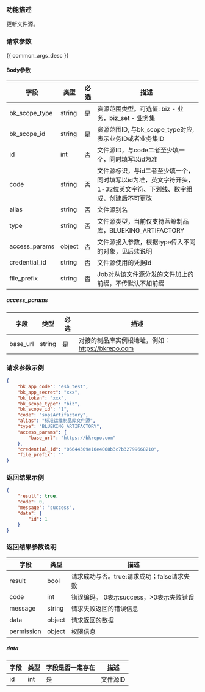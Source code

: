 ### 功能描述

更新文件源。

### 请求参数

{{ common_args_desc }}

#### Body参数

| 字段             |  类型      | 必选   |  描述       |
|-----------------|------------|--------|------------|
| bk_scope_type | string | 是     | 资源范围类型。可选值: biz - 业务，biz_set - 业务集 |
| bk_scope_id | string | 是 | 资源范围ID, 与bk_scope_type对应, 表示业务ID或者业务集ID |
| id              |  int       | 否     | 文件源ID，与code二者至少填一个，同时填写以id为准 |
| code            |  string    | 否     | 文件源标识，与id二者至少填一个，同时填写以id为准，英文字符开头，1-32位英文字符、下划线、数字组成，创建后不可更改 |
| alias           |  string    | 否     | 文件源别名 |
| type            |  string    | 否     | 文件源类型，当前仅支持蓝鲸制品库，BLUEKING_ARTIFACTORY |
| access_params   |  object    | 否     | 文件源接入参数，根据type传入不同的对象，见后续说明 |
| credential_id   |  string    | 否     | 文件源使用的凭据Id |
| file_prefix     |  string    | 否     | Job对从该文件源分发的文件加上的前缀，不传默认不加前缀 |

##### access_params

| 字段             |  类型      | 必选   |  描述       |
|-----------------|------------|--------|------------|
| base_url        |  string    | 是     | 对接的制品库实例根地址，例如：https://bkrepo.com |

### 请求参数示例

```json
{
    "bk_app_code": "esb_test",
    "bk_app_secret": "xxx",
    "bk_token": "xxx",
    "bk_scope_type": "biz",
    "bk_scope_id": "1",
    "code": "sopsArtifactory",
    "alias": "标准运维制品库文件源",
    "type": "BLUEKING_ARTIFACTORY",
    "access_params": {
        "base_url": "https://bkrepo.com"
    },
    "credential_id": "06644309e10e4068b3c7b32799668210",
    "file_prefix": ""
}
```

### 返回结果示例

```json
{
    "result": true,
    "code": 0,
    "message": "success",
    "data": {
        "id": 1
    }
}
```

### 返回结果参数说明

| 字段      | 类型      | 描述      |
|-----------|-----------|-----------|
| result       | bool   | 请求成功与否。true:请求成功；false请求失败 |
| code         | int    | 错误编码。 0表示success，>0表示失败错误 |
| message      | string | 请求失败返回的错误信息|
| data         | object | 请求返回的数据|
| permission   | object | 权限信息|

##### data

| 字段        | 类型    |字段是否一定存在  | 描述      |
|------------|--------|---------------|-----------|
| id         | int    |是              | 文件源ID |
